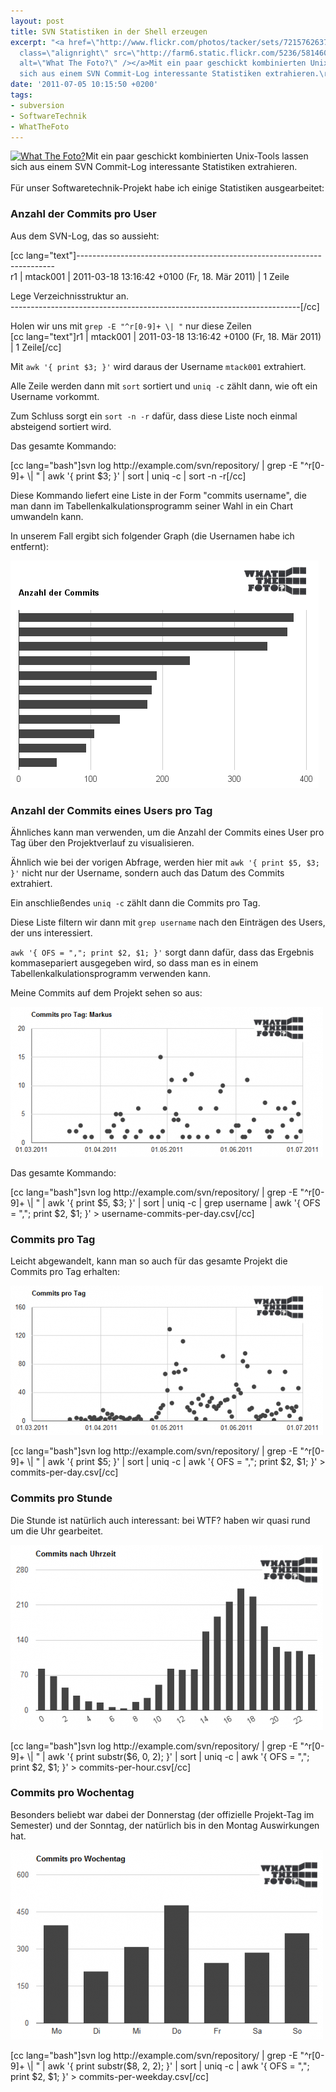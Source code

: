 ```yaml
---
layout: post
title: SVN Statistiken in der Shell erzeugen
excerpt: "<a href=\"http://www.flickr.com/photos/tacker/sets/72157626379556132/\"><img
  class=\"alignright\" src=\"http://farm6.static.flickr.com/5236/5814600568_a78deedb78_m.jpg\"
  alt=\"What The Foto?\" /></a>Mit ein paar geschickt kombinierten Unix-Tools lassen
  sich aus einem SVN Commit-Log interessante Statistiken extrahieren.\r\n"
date: '2011-07-05 10:15:50 +0200'
tags:
- subversion
- SoftwareTechnik
- WhatTheFoto
---
```

<p><a href="http://www.flickr.com/photos/tacker/sets/72157626379556132/"><img class="alignright" src="http://farm6.static.flickr.com/5236/5814600568_a78deedb78_m.jpg" alt="What The Foto?" /></a>Mit ein paar geschickt kombinierten Unix-Tools lassen sich aus einem SVN Commit-Log interessante Statistiken extrahieren.<br />
<a id="more"></a><a id="more-608"></a><br />
Für unser Softwaretechnik-Projekt habe ich einige Statistiken ausgearbeitet:</p>
<h3 class="textimage">Anzahl der Commits pro User</h3>
<p>Aus dem SVN-Log, das so aussieht:</p>
<p>[cc lang="text"]------------------------------------------------------------------------<br />
r1 | mtack001 | 2011-03-18 13:16:42 +0100 (Fr, 18. Mär 2011) | 1 Zeile</p>
<p>Lege Verzeichnisstruktur an.<br />
------------------------------------------------------------------------[/cc]</p>
<p>Holen wir uns mit <code>grep -E "^r[0-9]+ \| "</code> nur diese Zeilen<br />
[cc lang="text"]r1 | mtack001 | 2011-03-18 13:16:42 +0100 (Fr, 18. Mär 2011) | 1 Zeile[/cc]</p>
<p>Mit <code>awk '{ print $3; }'</code> wird daraus der Username <code>mtack001</code> extrahiert.</p>
<p>Alle Zeile werden dann mit <code>sort</code> sortiert und <code>uniq -c</code> zählt dann, wie oft ein Username vorkommt.</p>
<p>Zum Schluss sorgt ein <code>sort -n -r</code> dafür, dass diese Liste noch einmal absteigend sortiert wird.</p>
<p>Das gesamte Kommando:</p>
<p>[cc lang="bash"]svn log http://example.com/svn/repository/ | grep -E "^r[0-9]+ \| " | awk '{ print $3; }' | sort | uniq -c | sort -n -r[/cc]</p>
<p>Diese Kommando liefert eine Liste in der Form "commits username", die man dann im Tabellenkalkulationsprogramm seiner Wahl in ein Chart umwandeln kann.</p>
<p>In unserem Fall ergibt sich folgender Graph (die Usernamen habe ich entfernt):</p>
<p><img class="alignnone size-full wp-image-612" title="Anzahl der Commits" src="/uploads/2011/07/wtf-anzahl-der-commits.png" alt="" width="493" height="364" /></p>
<h3 class="textimage">Anzahl der Commits eines Users pro Tag</h3>
<p>Ähnliches kann man verwenden, um die Anzahl der Commits eines User pro Tag über den Projektverlauf zu visualisieren.</p>
<p>Ähnlich wie bei der vorigen Abfrage, werden hier mit <code>awk '{ print $5, $3; }'</code> nicht nur der Username, sondern auch das Datum des Commits extrahiert.</p>
<p>Ein anschließendes <code>uniq -c</code> zählt dann die Commits pro Tag.</p>
<p>Diese Liste filtern wir dann mit <code>grep username</code> nach den Einträgen des Users, der uns interessiert.</p>
<p><code>awk '{ OFS = ","; print $2, $1; }'</code> sorgt dann dafür, dass das Ergebnis kommasepariert ausgegeben wird, so dass man es in einem Tabellenkalkulationsprogramm verwenden kann.</p>
<p>Meine Commits auf dem Projekt sehen so aus:</p>
<p><img src="/uploads/2011/07/wtf-commits-pro-tag-markus-500x240.png" alt="" title="Meine Commits pro Tag " width="500" height="240" class="alignnone size-medium wp-image-622" /></p>
<p>Das gesamte Kommando:</p>
<p>[cc lang="bash"]svn log http://example.com/svn/repository/ | grep -E "^r[0-9]+ \| " | awk '{ print $5, $3; }' | sort | uniq -c | grep username | awk '{ OFS = ","; print $2, $1; }' > username-commits-per-day.csv[/cc]</p>
<h3 class="textimage">Commits pro Tag</h3>
<p>Leicht abgewandelt, kann man so auch für das gesamte Projekt die Commits pro Tag erhalten:</p>
<p><img src="/uploads/2011/07/wtf-commits-pro-tag-500x239.png" alt="" title="Commits pro Tag" width="500" height="239" class="alignnone size-medium wp-image-618" /></p>
<p>[cc lang="bash"]svn log http://example.com/svn/repository/ | grep -E "^r[0-9]+ \| " | awk '{ print $5; }' | sort | uniq -c | awk '{ OFS = ","; print $2, $1; }' > commits-per-day.csv[/cc]</p>
<h3 class="textimage">Commits pro Stunde</h3>
<p>Die Stunde ist natürlich auch interessant: bei WTF? haben wir quasi rund um die Uhr gearbeitet.</p>
<p><img src="/uploads/2011/07/wtf-commits-nach-uhrzeit-500x296.png" alt="" title="Commits nach Uhrzeit" width="500" height="296" class="alignnone size-medium wp-image-619" /></p>
<p>[cc lang="bash"]svn log http://example.com/svn/repository/ | grep -E "^r[0-9]+ \| " | awk '{ print substr($6, 0, 2); }' | sort | uniq -c | awk '{ OFS = ","; print $2, $1; }' > commits-per-hour.csv[/cc]</p>
<h3 class="textimage">Commits pro Wochentag</h3>
<p>Besonders beliebt war dabei der Donnerstag (der offizielle Projekt-Tag im Semester) und der Sonntag, der natürlich bis in den Montag Auswirkungen hat.</p>
<p><img src="/uploads/2011/07/wtf-commits-pro-wochentag-500x303.png" alt="" title="Commits nach Wochentag" width="500" height="303" class="alignnone size-medium wp-image-620" /></p>
<p>[cc lang="bash"]svn log http://example.com/svn/repository/ | grep -E "^r[0-9]+ \| " | awk '{ print substr($8, 2, 2); }' | sort | uniq -c | awk '{ OFS = ","; print $2, $1; }' > commits-per-weekday.csv[/cc]</p>
